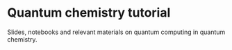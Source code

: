 # Quantum chemistry tutorial
Slides, notebooks and relevant materials on quantum computing in quantum chemistry.
